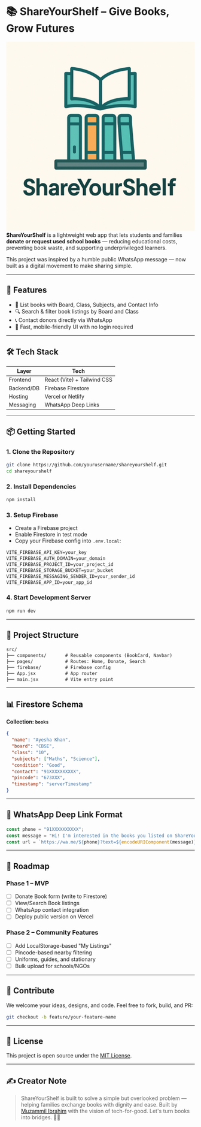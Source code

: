 # 📚 ShareYourShelf – Give Books, Grow Futures
![ShareYourShelf logo](public/shareyourshelf-logo.png)
**ShareYourShelf** is a lightweight web app that lets students and families **donate or request used school books** — reducing educational costs, preventing book waste, and supporting underprivileged learners.

This project was inspired by a humble public WhatsApp message — now built as a digital movement to make sharing simple.

---

## 🌟 Features

- 📝 List books with Board, Class, Subjects, and Contact Info
- 🔍 Search & filter book listings by Board and Class
- 📞 Contact donors directly via WhatsApp
- 🚀 Fast, mobile-friendly UI with no login required

---

## 🛠️ Tech Stack

| Layer      | Tech                        |
| ---------- | --------------------------- |
| Frontend   | React (Vite) + Tailwind CSS |
| Backend/DB | Firebase Firestore          |
| Hosting    | Vercel or Netlify           |
| Messaging  | WhatsApp Deep Links         |

---

## 📦 Getting Started

### 1. Clone the Repository

```bash
git clone https://github.com/yourusername/shareyourshelf.git
cd shareyourshelf
```

### 2. Install Dependencies

```bash
npm install
```

### 3. Setup Firebase

* Create a Firebase project
* Enable Firestore in test mode
* Copy your Firebase config into `.env.local`:

```env
VITE_FIREBASE_API_KEY=your_key
VITE_FIREBASE_AUTH_DOMAIN=your_domain
VITE_FIREBASE_PROJECT_ID=your_project_id
VITE_FIREBASE_STORAGE_BUCKET=your_bucket
VITE_FIREBASE_MESSAGING_SENDER_ID=your_sender_id
VITE_FIREBASE_APP_ID=your_app_id
```

### 4. Start Development Server

```bash
npm run dev
```

---

## 📁 Project Structure

```
src/
├── components/       # Reusable components (BookCard, Navbar)
├── pages/            # Routes: Home, Donate, Search
├── firebase/         # Firebase config
├── App.jsx           # App router
├── main.jsx          # Vite entry point
```

---

## 📊 Firestore Schema

**Collection: `books`**

```json
{
  "name": "Ayesha Khan",
  "board": "CBSE",
  "class": "10",
  "subjects": ["Maths", "Science"],
  "condition": "Good",
  "contact": "91XXXXXXXXXX",
  "pincode": "673XXX",
  "timestamp": "serverTimestamp"
}
```

---

## 🔗 WhatsApp Deep Link Format

```js
const phone = "91XXXXXXXXXX";
const message = "Hi! I'm interested in the books you listed on ShareYourShelf.";
const url = `https://wa.me/${phone}?text=${encodeURIComponent(message)}`;
```

---

## 🌱 Roadmap

### Phase 1 – MVP

* [ ] Donate Book form (write to Firestore)
* [ ] View/Search Book listings
* [ ] WhatsApp contact integration
* [ ] Deploy public version on Vercel

### Phase 2 – Community Features

* [ ] Add LocalStorage-based "My Listings"
* [ ] Pincode-based nearby filtering
* [ ] Uniforms, guides, and stationary
* [ ] Bulk upload for schools/NGOs

---

## 🙌 Contribute

We welcome your ideas, designs, and code. Feel free to fork, build, and PR:

```bash
git checkout -b feature/your-feature-name
```

---

## 📜 License

This project is open source under the [MIT License](LICENSE).

---

## ✍️ Creator Note

> ShareYourShelf is built to solve a simple but overlooked problem — helping families exchange books with dignity and ease.
> Built by [Muzammil Ibrahim](https://github.com/muzammil-13) with the vision of tech-for-good.
> Let's turn books into bridges. 📖🤝

```

```
